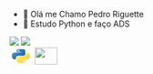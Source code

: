 - 👋 Olá me Chamo Pedro Riguette
- 📘 Estudo Python e faço ADS

<div>
  <img height="180em" src="https://github-readme-stats.vercel.app/api?username=pedroriguette&show_icons=true/>
  <img height="180em" src="https://github-readme-stats.vercel.app/api?username=pedroriguette&show_icons=true&theme=radical"/>
  <img height="180em" src="https://github-readme-stats.vercel.app/api?username=pedroriguette&show_icons=true&theme=dark"
</div>

<div>
  <img align="center" height="30" width="40" src="https://raw.githubusercontent.com/devicons/devicon/master/icons/python/python-original.svg" />
  <img align="center" height="30" width="40" src="https://cdn.jsdelivr.net/gh/devicons/devicon/icons/django/django-plain-wordmark.svg" />
  
</div>
